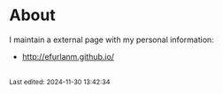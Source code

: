 # About

I maintain a external page with my personal information:

* <http://efurlanm.github.io/>




<br><sub>Last edited: 2024-11-30 13:42:34</sub>
